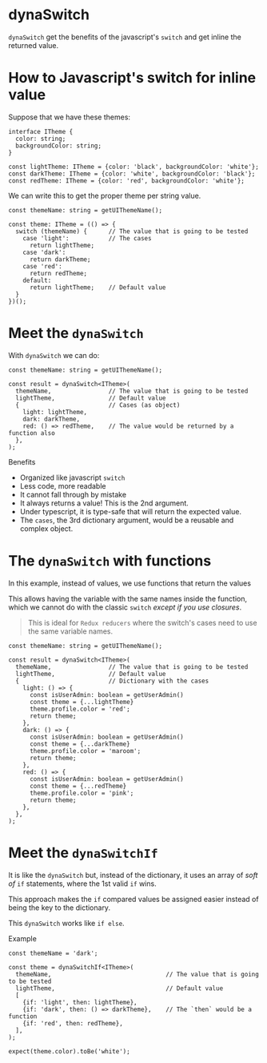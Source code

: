 # dynaSwitch

`dynaSwitch` get the benefits of the javascript's `switch` and get inline the returned value.

# How to Javascript's switch for inline value

Suppose that we have these themes:

```
interface ITheme {
  color: string;
  backgroundColor: string;
}

const lightTheme: ITheme = {color: 'black', backgroundColor: 'white'};
const darkTheme: ITheme = {color: 'white', backgroundColor: 'black'};
const redTheme: ITheme = {color: 'red', backgroundColor: 'white'};
```

We can write this to get the proper theme per string value.

```
const themeName: string = getUIThemeName();

const theme: ITheme = (() => {
  switch (themeName) {      // The value that is going to be tested
    case 'light':           // The cases
      return lightTheme;
    case 'dark':
      return darkTheme;
    case 'red':
      return redTheme;
    default:
      return lightTheme;    // Default value
  }
})();

```

# Meet the `dynaSwitch`

With `dynaSwitch` we can do:

```
const themeName: string = getUIThemeName();

const result = dynaSwitch<ITheme>(
  themeName,                // The value that is going to be tested    
  lightTheme,               // Default value
  {                         // Cases (as object)
    light: lightTheme,
    dark: darkTheme,
    red: () => redTheme,    // The value would be returned by a function also
  },
);
```

Benefits

- Organized like javascript `switch`
- Less code, more readable
- It cannot fall through by mistake
- It always returns a value! This is the 2nd argument.
- Under typescript, it is type-safe that will return the expected value.
- The `cases`, the 3rd dictionary argument, would be a reusable and complex object.

# The `dynaSwitch` with functions

In this example, instead of values, we use functions that return the values

This allows having the variable with the same names inside the function, which we cannot do with the classic `switch` _except if you use closures_.

> This is ideal for `Redux reducers` where the switch's cases need to use the same variable names.

```
const themeName: string = getUIThemeName();

const result = dynaSwitch<ITheme>(
  themeName,                // The value that is going to be tested    
  lightTheme,               // Default value
  {                         // Dictionary with the cases
    light: () => {
      const isUserAdmin: boolean = getUserAdmin()
      const theme = {...lightTheme}
      theme.profile.color = 'red';
      return theme;
    },
    dark: () => {
      const isUserAdmin: boolean = getUserAdmin()
      const theme = {...darkTheme}
      theme.profile.color = 'maroom';
      return theme;
    },
    red: () => {
      const isUserAdmin: boolean = getUserAdmin()
      const theme = {...redTheme}
      theme.profile.color = 'pink';
      return theme;
    },
  },
);
```

# Meet the `dynaSwitchIf`

It is like the `dynaSwitch` but, instead of the dictionary, it uses an array of _soft of_ `if` statements, where the 1st valid `if` wins.

This approach makes the `if` compared values be assigned easier instead of being the key to the dictionary.

This `dynaSwitch` works like `if else`.

Example
```
const themeName = 'dark';

const theme = dynaSwitchIf<ITheme>(
  themeName,                                // The value that is going to be tested
  lightTheme,                               // Default value
  [
    {if: 'light', then: lightTheme},
    {if: 'dark', then: () => darkTheme},    // The `then` would be a function
    {if: 'red', then: redTheme},
  ],
);

expect(theme.color).toBe('white');
```
